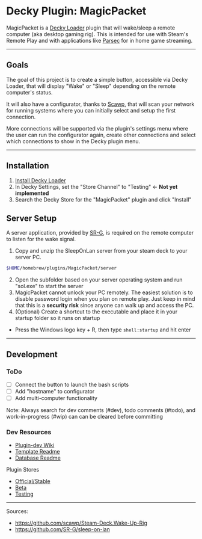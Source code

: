 # Decky Plugin: MagicPacket

MagicPacket is a [Decky Loader](https://github.com/SteamDeckHomebrew/decky-loader) plugin that will wake/sleep a remote computer (aka desktop gaming rig). This is intended for use with Steam's Remote Play and with applications like [Parsec](https://parsec.app/) for in home game streaming.

---

## Goals

The goal of this project is to create a simple button, accessible via Decky Loader, that will display "Wake" or "Sleep" depending on the remote computer's status.

It will also have a configurator, thanks to [Scawp](https://github.com/scawp/Steam-Deck.Wake-Up-Rig), that will scan your network for running systems where you can initially select and setup the first connection.

More connections will be supported via the plugin's settings menu where the user can run the configurator again, create other connections and select which connections to show in the Decky plugin menu.

---

## Installation

1) [Install Decky Loader](https://github.com/SteamDeckHomebrew/decky-loader#installation)
2) In Decky Settings, set the "Store Channel" to "Testing" <- **Not yet implemented**
3) Search the Decky Store for the "MagicPacket" plugin and click "Install"

## Server Setup

A server application, provided by [SR-G](https://github.com/SR-G/sleep-on-lan), is required on the remote computer to listen for the wake signal.

1) Copy and unzip the SleepOnLan server from your steam deck to your server PC.

```sh
$HOME/homebrew/plugins/MagicPacket/server
```

2) Open the subfolder based on your server operating system and run "sol.exe" to start the server
3) MagicPacket cannot unlock your PC remotely. The easiest solution is to disable password login when you plan on remote play. Just keep in mind that this is a **security risk** since anyone can walk up and access the PC.
4) (Optional) Create a shortcut to the executable and place it in your startup folder so it runs on startup

- Press the Windows logo key + R, then type `shell:startup` and hit enter

---

## Development

### ToDo

- [ ] Connect the button to launch the bash scripts
- [ ] Add "hostname" to configurator
- [ ] Add multi-computer functionality

Note: Always search for dev comments (#dev), todo comments (#todo), and work-in-progress (#wip) can can be cleared before committing

### Dev Resources

- [Plugin-dev Wiki](https://wiki.deckbrew.xyz/en/plugin-dev/getting-started)
- [Template Readme](https://github.com/SteamDeckHomebrew/decky-plugin-template/blob/main/README.md)
- [Database Readme](https://github.com/SteamDeckHomebrew/decky-plugin-database/blob/main/README.md)

Plugin Stores

- [Official/Stable](https://plugins.deckbrew.xyz/)
- [Beta](https://beta.deckbrew.xyz/)
- [Testing](https://testing.deckbrew.xyz/)

---

Sources:

- https://github.com/scawp/Steam-Deck.Wake-Up-Rig
- https://github.com/SR-G/sleep-on-lan
